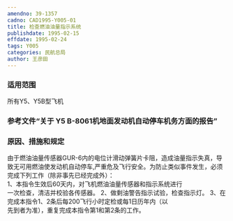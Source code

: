 ```yaml
---
amendno: 39-1357  
cadno: CAD1995-Y005-01  
title: 检查燃油油量指示系统  
publishdate: 1995-02-15  
effdate: 1995-02-24  
tags: Y005  
categories: 民航总局  
author: 王彦田  
---
```

  
### 适用范围  
所有Y5、Y5B型飞机  
  
<!--more-->  
### 参考文件“关于 Y5 B-8061机地面发动机自动停车机务方面的报告”  
  
### 原因、措施和规定  
由于燃油油量传感器GUR-6内的电位计滑动弹簧片卡阻，造成油量指示失真，导致无可用燃油使发动机自动停车,严重危及飞行安全。为防止类似事件发生，必须完成下列工作（除非事先已经完成外）：  
    1、本指令生效后60天内，对飞机燃油油量传感器和指示系统进行  
一次检查，清洁并校验各传感器。 2、做剩油警告指示试验，检查指示灯。     3、在完成本指令1、2条后每200飞行小时定检或每1日历年内（以  
先到者为准），重复完成本指令第1和第2条的工作。  
